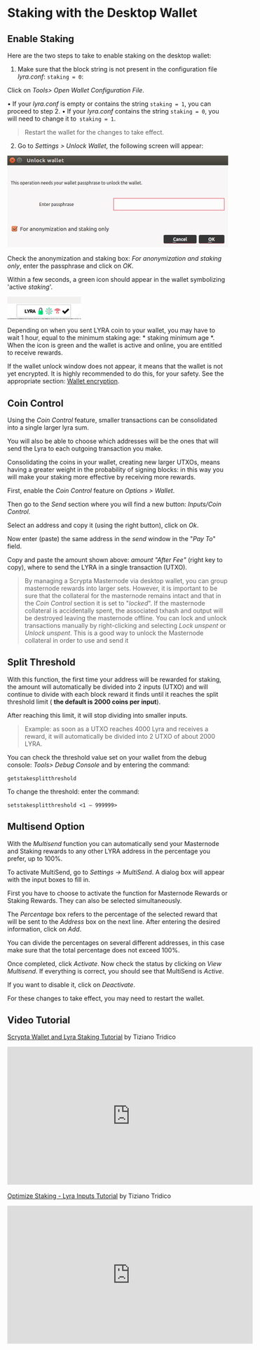 # Staking with the Desktop Wallet

## Enable Staking
Here are the two steps to take to enable staking on the desktop wallet:

1. Make sure that the block string is not present in the configuration file *lyra.conf*: `staking = 0`:
   
Click on *Tools> Open Wallet Configuration File*.

• If your *lyra.conf* is empty or contains the string `staking = 1`, you can proceed to step 2.
• If your *lyra.conf* contains the string `staking = 0`, you will need to change it to` staking = 1`.

> Restart the wallet for the changes to take effect.

2. Go to *Settings > Unlock Wallet*, the following screen will appear:

![unlock](/assets/staking/unlock.png)

Check the anonymization and staking box: *For anonymization and staking only*, enter the passphrase and click on *OK*.

Within a few seconds, a green icon should appear in the wallet symbolizing 'active *staking*'.

![staking activated](/assets/staking/staking_attivo.png)

Depending on when you sent LYRA coin to your wallet, you may have to wait 1 hour, equal to the minimum staking age: * staking minimum age *. When the icon is green and the wallet is active and online, you are entitled to receive rewards.

If the wallet unlock window does not appear, it means that the wallet is not yet encrypted. It is highly recommended to do this, for your safety. See the appropriate section: [Wallet encryption](../masternode/manual-installation.md).


## Coin Control

Using the *Coin Control* feature, smaller transactions can be consolidated into a single larger lyra sum.

You will also be able to choose which addresses will be the ones that will send the Lyra to each outgoing transaction you make.

Consolidating the coins in your wallet, creating new larger UTXOs, means having a greater weight in the probability of signing blocks: in this way you will make your staking more effective by receiving more rewards.

First, enable the *Coin Control* feature on *Options > Wallet*.

Then go to the *Send* section where you will find a new button: *Inputs/Coin Control*.

Select an address and copy it (using the right button), click on *Ok*.

Now enter (paste) the same address in the *send* window in the "*Pay To*" field.

Copy and paste the amount shown above: *amount "After Fee"* (right key to copy), where to send the LYRA in a single transaction (UTXO).

> By managing a Scrypta Masternode via desktop wallet, you can group masternode rewards into larger sets. However, it is important to be sure that the collateral for the masternode remains intact and that in the *Coin Control* section it is set to "*locked*".
> If the masternode collateral is accidentally spent, the associated txhash and output will be destroyed leaving the masternode offline.
> You can lock and unlock transactions manually by right-clicking and selecting *Lock unspent* or *Unlock unspent*.
> This is a good way to unlock the Masternode collateral in order to use and send it


## Split Threshold
With this function, the first time your address will be rewarded for staking, the amount will automatically be divided into 2 inputs (UTXO) and will continue to divide with each block reward it finds until it reaches the split threshold limit ( **the default is 2000 coins per input**).

After reaching this limit, it will stop dividing into smaller inputs.

> Example: as soon as a UTXO reaches 4000 Lyra and receives a reward, it will automatically be divided into 2 UTXO of about 2000 LYRA.

You can check the threshold value set on your wallet from the debug console: *Tools> Debug Console* and by entering the command:
```
getstakesplitthreshold
```
To change the threshold:
enter the command:
```
setstakesplitthreshold <1 – 999999>
```

## Multisend Option

With the *Multisend* function you can automatically send your Masternode and Staking rewards to any other LYRA address in the percentage you prefer, up to 100%.

To activate MultiSend, go to *Settings → MultiSend*. A dialog box will appear with the input boxes to fill in.

First you have to choose to activate the function for Masternode Rewards or Staking Rewards. They can also be selected simultaneously.

The *Percentage* box refers to the percentage of the selected reward that will be sent to the *Address* box on the next line. After entering the desired information, click on *Add*.

You can divide the percentages on several different addresses, in this case make sure that the total percentage does not exceed 100%.

Once completed, click *Activate*. Now check the status by clicking on *View Multisend*. If everything is correct, you should see that MultiSend is *Active*.

If you want to disable it, click on *Deactivate*.
 
For these changes to take effect, you may need to restart the wallet.

## Video Tutorial

[Scrypta Wallet and Lyra Staking Tutorial](https://www.youtube.com/watch?v=bOlJ2xm_IcQ) by Tiziano Tridico


<iframe width="560" height="315" src="https://www.youtube.com/embed/bOlJ2xm_IcQ" frameborder="0" allow="accelerometer; autoplay; encrypted-media; gyroscope; picture-in-picture" allowfullscreen></iframe>

[Optimize Staking - Lyra Inputs Tutorial](https://www.youtube.com/watch?v=0e5mewkVqys&t=5s) by Tiziano Tridico

<iframe width="560" height="315" src="https://www.youtube.com/embed/0e5mewkVqys" frameborder="0" allow="accelerometer; autoplay; encrypted-media; gyroscope; picture-in-picture" allowfullscreen></iframe>

